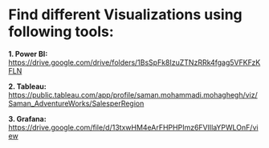 # Find different Visualizations using following tools:

**1. Power BI:** https://drive.google.com/drive/folders/1BsSpFk8IzuZTNzRRk4fgag5VFKFzKFLN

**2. Tableau:** https://public.tableau.com/app/profile/saman.mohammadi.mohaghegh/viz/Saman_AdventureWorks/SalesperRegion

**3. Grafana:** https://drive.google.com/file/d/13txwHM4eArFHPHPImz6FVlIlaYPWLOnF/view


